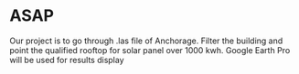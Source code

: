 # ASAP

Our project is to go through .las file of Anchorage. Filter the building and point the qualified rooftop for solar panel over 1000 kwh.
Google Earth Pro will be used for results display
